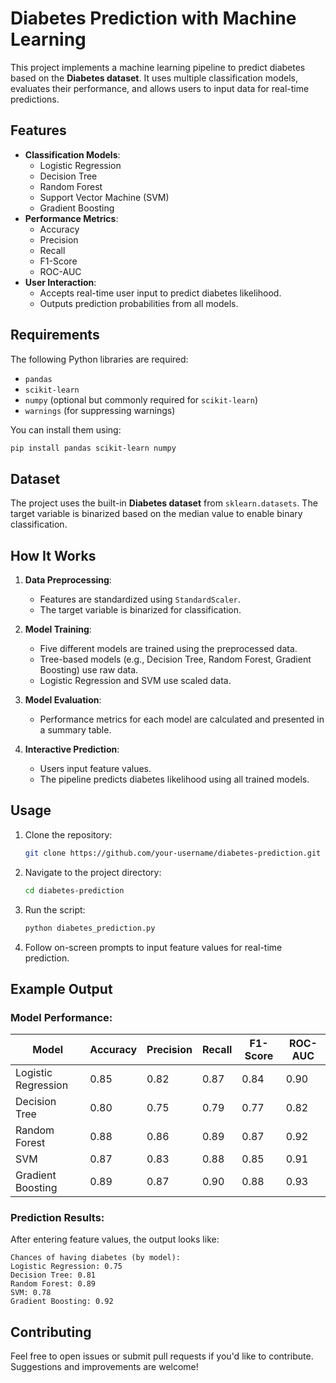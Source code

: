 # Diabetes Prediction with Machine Learning

This project implements a machine learning pipeline to predict diabetes based on the **Diabetes dataset**. It uses multiple classification models, evaluates their performance, and allows users to input data for real-time predictions.

## Features
- **Classification Models**:
  - Logistic Regression
  - Decision Tree
  - Random Forest
  - Support Vector Machine (SVM)
  - Gradient Boosting
- **Performance Metrics**:
  - Accuracy
  - Precision
  - Recall
  - F1-Score
  - ROC-AUC
- **User Interaction**:
  - Accepts real-time user input to predict diabetes likelihood.
  - Outputs prediction probabilities from all models.

## Requirements
The following Python libraries are required:
- `pandas`
- `scikit-learn`
- `numpy` (optional but commonly required for `scikit-learn`)
- `warnings` (for suppressing warnings)

You can install them using:
```bash
pip install pandas scikit-learn numpy
```

## Dataset
The project uses the built-in **Diabetes dataset** from `sklearn.datasets`. The target variable is binarized based on the median value to enable binary classification.

## How It Works
1. **Data Preprocessing**:
   - Features are standardized using `StandardScaler`.
   - The target variable is binarized for classification.

2. **Model Training**:
   - Five different models are trained using the preprocessed data.
   - Tree-based models (e.g., Decision Tree, Random Forest, Gradient Boosting) use raw data.
   - Logistic Regression and SVM use scaled data.

3. **Model Evaluation**:
   - Performance metrics for each model are calculated and presented in a summary table.

4. **Interactive Prediction**:
   - Users input feature values.
   - The pipeline predicts diabetes likelihood using all trained models.

## Usage
1. Clone the repository:
   ```bash
   git clone https://github.com/your-username/diabetes-prediction.git
   ```
2. Navigate to the project directory:
   ```bash
   cd diabetes-prediction
   ```
3. Run the script:
   ```bash
   python diabetes_prediction.py
   ```
4. Follow on-screen prompts to input feature values for real-time prediction.

## Example Output
### Model Performance:
| Model               | Accuracy | Precision | Recall | F1-Score | ROC-AUC |
|---------------------|----------|-----------|--------|----------|---------|
| Logistic Regression | 0.85     | 0.82      | 0.87   | 0.84     | 0.90    |
| Decision Tree       | 0.80     | 0.75      | 0.79   | 0.77     | 0.82    |
| Random Forest       | 0.88     | 0.86      | 0.89   | 0.87     | 0.92    |
| SVM                 | 0.87     | 0.83      | 0.88   | 0.85     | 0.91    |
| Gradient Boosting   | 0.89     | 0.87      | 0.90   | 0.88     | 0.93    |

### Prediction Results:
After entering feature values, the output looks like:
```
Chances of having diabetes (by model):
Logistic Regression: 0.75
Decision Tree: 0.81
Random Forest: 0.89
SVM: 0.78
Gradient Boosting: 0.92
```

## Contributing
Feel free to open issues or submit pull requests if you'd like to contribute. Suggestions and improvements are welcome!
